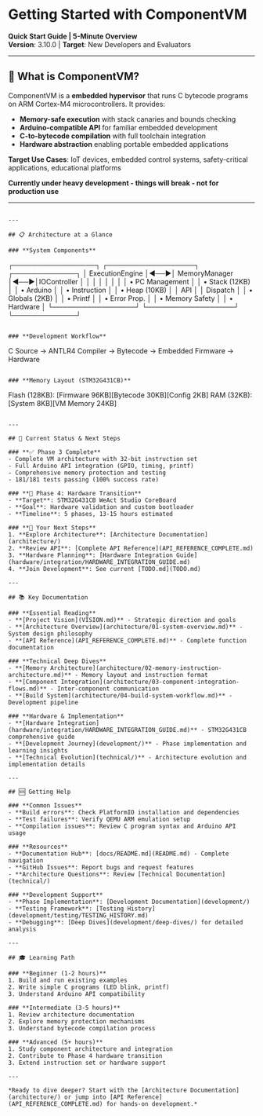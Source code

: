 # Getting Started with ComponentVM

**Quick Start Guide | 5-Minute Overview**  
**Version**: 3.10.0 | **Target**: New Developers and Evaluators

---

## 🎯 What is ComponentVM?

ComponentVM is a **embedded hypervisor** that runs C bytecode programs on ARM Cortex-M4 microcontrollers. It provides:

- **Memory-safe execution** with stack canaries and bounds checking
- **Arduino-compatible API** for familiar embedded development
- **C-to-bytecode compilation** with full toolchain integration
- **Hardware abstraction** enabling portable embedded applications

**Target Use Cases**: IoT devices, embedded control systems, safety-critical applications, educational platforms

**Currently under heavy development - things will break - not for production use**

---


```

---

## 📋 Architecture at a Glance

### **System Components**
```
┌─────────────────┐    ┌──────────────────┐    ┌─────────────┐
│ ExecutionEngine │◄──►│ MemoryManager    │◄──►│IOController │
│                 │    │                  │    │             │
│ • PC Management │    │ • Stack (12KB)   │    │ • Arduino   │
│ • Instruction   │    │ • Heap (10KB)    │    │   API       │
│   Dispatch      │    │ • Globals (2KB)  │    │ • Printf    │
│ • Error Prop.   │    │ • Memory Safety  │    │ • Hardware  │
└─────────────────┘    └──────────────────┘    └─────────────┘
```

### **Development Workflow**
```
C Source → ANTLR4 Compiler → Bytecode → Embedded Firmware → Hardware
```

### **Memory Layout (STM32G431CB)**
```
Flash (128KB): [Firmware 96KB][Bytecode 30KB][Config 2KB]
RAM (32KB):    [System 8KB][VM Memory 24KB]
```

---

## 🎯 Current Status & Next Steps

### **✅ Phase 3 Complete**
- Complete VM architecture with 32-bit instruction set
- Full Arduino API integration (GPIO, timing, printf)
- Comprehensive memory protection and testing
- 181/181 tests passing (100% success rate)

### **🚀 Phase 4: Hardware Transition**
- **Target**: STM32G431CB WeAct Studio CoreBoard
- **Goal**: Hardware validation and custom bootloader
- **Timeline**: 5 phases, 13-15 hours estimated

### **🔄 Your Next Steps**
1. **Explore Architecture**: [Architecture Documentation](architecture/)
2. **Review API**: [Complete API Reference](API_REFERENCE_COMPLETE.md)
3. **Hardware Planning**: [Hardware Integration Guide](hardware/integration/HARDWARE_INTEGRATION_GUIDE.md)
4. **Join Development**: See current [TODO.md](TODO.md)

---

## 📚 Key Documentation

### **Essential Reading**
- **[Project Vision](VISION.md)** - Strategic direction and goals
- **[Architecture Overview](architecture/01-system-overview.md)** - System design philosophy
- **[API Reference](API_REFERENCE_COMPLETE.md)** - Complete function documentation

### **Technical Deep Dives**
- **[Memory Architecture](architecture/02-memory-instruction-architecture.md)** - Memory layout and instruction format
- **[Component Integration](architecture/03-component-integration-flows.md)** - Inter-component communication
- **[Build System](architecture/04-build-system-workflow.md)** - Development pipeline

### **Hardware & Implementation**
- **[Hardware Integration](hardware/integration/HARDWARE_INTEGRATION_GUIDE.md)** - STM32G431CB comprehensive guide
- **[Development Journey](development/)** - Phase implementation and learning insights
- **[Technical Evolution](technical/)** - Architecture evolution and implementation details

---

## 🆘 Getting Help

### **Common Issues**
- **Build errors**: Check PlatformIO installation and dependencies
- **Test failures**: Verify QEMU ARM emulation setup
- **Compilation issues**: Review C program syntax and Arduino API usage

### **Resources**
- **Documentation Hub**: [docs/README.md](README.md) - Complete navigation
- **GitHub Issues**: Report bugs and request features
- **Architecture Questions**: Review [Technical Documentation](technical/)

### **Development Support**
- **Phase Implementation**: [Development Documentation](development/)
- **Testing Framework**: [Testing History](development/testing/TESTING_HISTORY.md)
- **Debugging**: [Deep Dives](development/deep-dives/) for detailed analysis

---

## 🎓 Learning Path

### **Beginner (1-2 hours)**
1. Build and run existing examples
2. Write simple C programs (LED blink, printf)
3. Understand Arduino API compatibility

### **Intermediate (3-5 hours)**  
1. Review architecture documentation
2. Explore memory protection mechanisms
3. Understand bytecode compilation process

### **Advanced (5+ hours)**
1. Study component architecture and integration
2. Contribute to Phase 4 hardware transition
3. Extend instruction set or hardware support

---

*Ready to dive deeper? Start with the [Architecture Documentation](architecture/) or jump into [API Reference](API_REFERENCE_COMPLETE.md) for hands-on development.*
